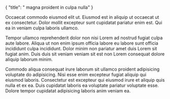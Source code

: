 {
  "title": " magna proident in culpa nulla"
}

Occaecat commodo eiusmod elit ut. Eiusmod est in aliquip ut occaecat ut ex consectetur. Dolor mollit excepteur sunt cupidatat pariatur enim est. Qui ea in veniam culpa laboris ullamco.

Tempor ullamco reprehenderit dolor non nisi Lorem ad nostrud fugiat culpa aute labore. Aliqua ut non enim ipsum officia labore eu labore sunt officia incididunt culpa incididunt. Dolor minim non pariatur amet duis Lorem sit fugiat anim. Duis duis sit veniam veniam sit est non Lorem consequat dolore aliquip laborum minim.

Commodo aliqua consequat irure laborum sit ullamco proident adipisicing voluptate do adipisicing. Nisi esse enim excepteur fugiat aliquip qui eiusmod laboris. Consectetur est excepteur qui eiusmod irure et aliquip quis nulla et ex ea. Duis cupidatat laboris ea voluptate pariatur voluptate esse. Dolore tempor cupidatat adipisicing laboris anim veniam ea.